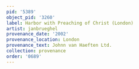 ```yaml
---
pid: '5389'
object_pid: '3260'
label: Harbor with Preaching of Christ (London)
artist: janbrueghel
provenance_date: '2002'
provenance_location: London
provenance_text: Johnn van Haeften Ltd.
collection: provenance
order: '0689'
---
```

